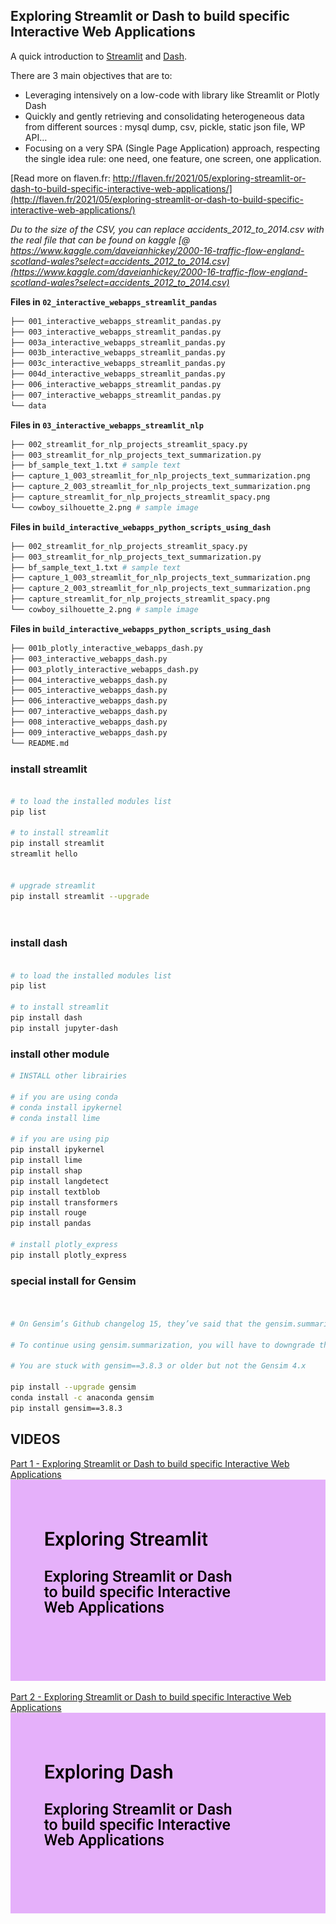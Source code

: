 ## Exploring Streamlit or Dash to build specific Interactive Web Applications




A quick introduction to [Streamlit](https://streamlit.io/) and [Dash](https://dash.plotly.com/). 

There are 3 main objectives that are to:
- Leveraging intensively on a low-code with library like Streamlit or Plotly Dash
- Quickly and gently retrieving and consolidating heterogeneous data from different sources : mysql dump, csv, pickle, static json file, WP API…
- Focusing on a very SPA (Single Page Application) approach, respecting the single idea rule: one need, one feature, one screen, one application.

[Read more on flaven.fr: http://flaven.fr/2021/05/exploring-streamlit-or-dash-to-build-specific-interactive-web-applications/](http://flaven.fr/2021/05/exploring-streamlit-or-dash-to-build-specific-interactive-web-applications/)


*Du to the size of the CSV, you can replace accidents_2012_to_2014.csv with the real file that can be found on kaggle [@ https://www.kaggle.com/daveianhickey/2000-16-traffic-flow-england-scotland-wales?select=accidents_2012_to_2014.csv](https://www.kaggle.com/daveianhickey/2000-16-traffic-flow-england-scotland-wales?select=accidents_2012_to_2014.csv)*

**Files in `02_interactive_webapps_streamlit_pandas`**

```bash
├── 001_interactive_webapps_streamlit_pandas.py
├── 003_interactive_webapps_streamlit_pandas.py 
├── 003a_interactive_webapps_streamlit_pandas.py 
├── 003b_interactive_webapps_streamlit_pandas.py 
├── 003c_interactive_webapps_streamlit_pandas.py 
├── 004d_interactive_webapps_streamlit_pandas.py 
├── 006_interactive_webapps_streamlit_pandas.py
├── 007_interactive_webapps_streamlit_pandas.py
└── data
```

**Files in `03_interactive_webapps_streamlit_nlp`**

```bash
├── 002_streamlit_for_nlp_projects_streamlit_spacy.py
├── 003_streamlit_for_nlp_projects_text_summarization.py 
├── bf_sample_text_1.txt # sample text
├── capture_1_003_streamlit_for_nlp_projects_text_summarization.png
├── capture_2_003_streamlit_for_nlp_projects_text_summarization.png
├── capture_streamlit_for_nlp_projects_streamlit_spacy.png 
└── cowboy_silhouette_2.png # sample image
```


**Files in `build_interactive_webapps_python_scripts_using_dash`**

```bash
├── 002_streamlit_for_nlp_projects_streamlit_spacy.py
├── 003_streamlit_for_nlp_projects_text_summarization.py 
├── bf_sample_text_1.txt # sample text
├── capture_1_003_streamlit_for_nlp_projects_text_summarization.png
├── capture_2_003_streamlit_for_nlp_projects_text_summarization.png
├── capture_streamlit_for_nlp_projects_streamlit_spacy.png 
└── cowboy_silhouette_2.png # sample image
```


**Files in `build_interactive_webapps_python_scripts_using_dash`**

```bash
├── 001b_plotly_interactive_webapps_dash.py
├── 003_interactive_webapps_dash.py 
├── 003_plotly_interactive_webapps_dash.py
├── 004_interactive_webapps_dash.py
├── 005_interactive_webapps_dash.py
├── 006_interactive_webapps_dash.py 
├── 007_interactive_webapps_dash.py 
├── 008_interactive_webapps_dash.py 
├── 009_interactive_webapps_dash.py
└── README.md
```

### install streamlit
```bash

# to load the installed modules list 
pip list

# to install streamlit
pip install streamlit
streamlit hello


# upgrade streamlit
pip install streamlit --upgrade




```

### install dash
```bash

# to load the installed modules list
pip list

# to install streamlit
pip install dash
pip install jupyter-dash

```


### install other module
```bash
# INSTALL other librairies

# if you are using conda
# conda install ipykernel
# conda install lime

# if you are using pip
pip install ipykernel
pip install lime
pip install shap
pip install langdetect
pip install textblob
pip install transformers
pip install rouge
pip install pandas

# install plotly_express
pip install plotly_express

```
### special install for Gensim

```bash


# On Gensim’s Github changelog 15, they’ve said that the gensim.summarization module has been removed in versions Gensim 4.x because it was an unmaintained third-party module.

# To continue using gensim.summarization, you will have to downgrade the version of Gensim in requirements.txt. Try replacing it with gensim==3.8.3 or older.

# You are stuck with gensim==3.8.3 or older but not the Gensim 4.x

pip install --upgrade gensim
conda install -c anaconda gensim
pip install gensim==3.8.3

```

## VIDEOS
[Part 1 - Exploring Streamlit or Dash to build specific Interactive Web Applications](https://www.youtube.com/watch?v=jCmL4YMQ_rs)
[![Part 1 - Exploring Streamlit or Dash to build specific Interactive Web Applications](streamlit_build_interactive_webapps_python_scripts_using_streamlit.png)](https://www.youtube.com/watch?v=jCmL4YMQ_rs)


[Part 2 - Exploring Streamlit or Dash to build specific Interactive Web Applications](https://www.youtube.com/watch?v=swiHcsVTxGo)
[![Part 2 - Exploring Streamlit or Dash to build specific Interactive Web Applications](dash_build_interactive_webapps_python_scripts_using_streamlit.png)](https://www.youtube.com/watch?v=swiHcsVTxGo)


